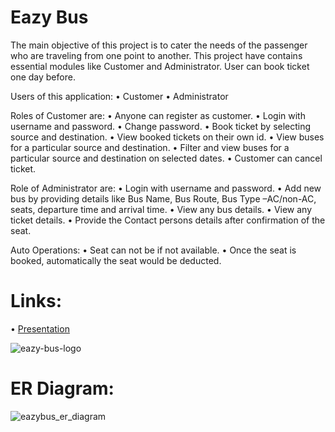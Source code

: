 # Eazy Bus

The main objective of this project is to cater the needs of the passenger who are traveling from one point to another. This project have contains essential modules like Customer and Administrator. User can book ticket one day before.

Users of this application:
• Customer
• Administrator

Roles of Customer are:
• Anyone can register as customer.
• Login with username and password.
• Change password.
• Book ticket by selecting source and destination.
• View booked tickets on their own id.
• View buses for a particular source and destination.
• Filter and view buses for a particular source and destination on selected dates.
• Customer can cancel ticket.

Role of Administrator are:
• Login with username and password.
• Add new bus by providing details like Bus Name, Bus Route, Bus Type –AC/non-AC, seats, departure time and arrival time.
• View any bus details.
• View any ticket details.
• Provide the Contact persons details after confirmation of the seat.

Auto Operations:
• Seat can not be if not available.
• Once the seat is booked, automatically the seat would be deducted.

# Links:
• <a href="https://drive.google.com/file/d/1nLJm-MjeW6s_TiEJ7NTuBMivBDPSBPql/view?usp=sharing"> Presentation </a>

![eazy-bus-logo](https://user-images.githubusercontent.com/107456964/212841080-7b8bd832-e66c-4836-8496-a31ca45d7b1b.png)

# ER Diagram:

![eazybus_er_diagram](https://user-images.githubusercontent.com/107456964/222445879-8b8bb189-eab5-49f7-a3ea-720c451c4478.png)
